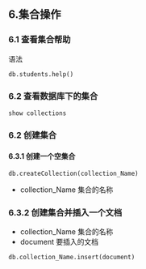 ## 6.集合操作

### 6.1 查看集合帮助

语法

```
db.students.help()
```

### 6.2 查看数据库下的集合

```
show collections
```

### 6.2 创建集合

#### 6.3.1 创建一个空集合

```
db.createCollection(collection_Name)
```

* collection_Name 集合的名称

### 6.3.2 创建集合并插入一个文档

* collection_Name 集合的名称
* document 要插入的文档

```
db.collection_Name.insert(document)
```
